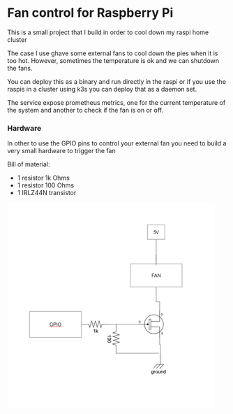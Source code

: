 # Fan control for Raspberry Pi

This is a small project that I build in order to cool down my raspi home cluster

The case I use ghave some external fans to cool down the pies when it is too hot.
However, sometimes the temperature is ok and we can shutdown the fans.

You can deploy this as a binary and run directly in the raspi or if you use the raspis in a cluster using
k3s you can deploy that as a daemon set.

The service expose prometheus metrics, one for the current temperature of the system and another to check if the fan is on or off.

### Hardware

In other to use the GPIO pins to control your external fan you need to build a very small hardware to trigger the fan

Bill of material:

- 1 resistor 1k Ohms
- 1 resistor 100 Ohms
- 1 IRLZ44N transistor

![hardware](./assets/hardware.png)
